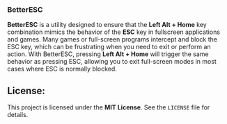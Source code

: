 ### BetterESC

**BetterESC** is a utility designed to ensure that the **Left Alt + Home** key combination mimics the behavior of the **ESC** key in fullscreen applications and games. Many games or full-screen programs intercept and block the ESC key, which can be frustrating when you need to exit or perform an action. With BetterESC, pressing **Left Alt + Home** will trigger the same behavior as pressing ESC, allowing you to exit full-screen modes in most cases where ESC is normally blocked.

## License:
This project is licensed under the **MIT License**. See the `LICENSE` file for details.
